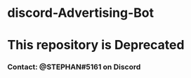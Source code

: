 # discord-Advertising-Bot
<h1>This repository is Deprecated</h1>
<h3>Contact: @STEPHAN#5161 on Discord</h3>
